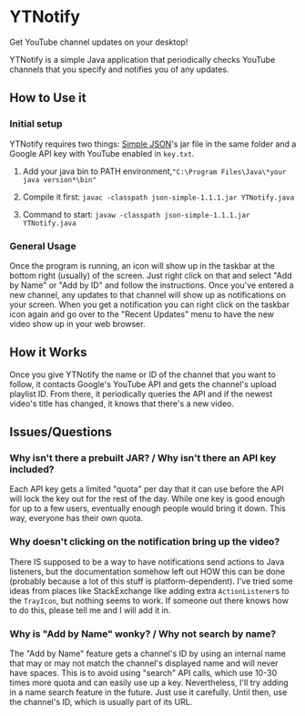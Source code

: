 # YTNotify
Get YouTube channel updates on your desktop!

YTNotify is a simple Java application that periodically checks YouTube channels that you specify and notifies you of any updates.

## How to Use it
### Initial setup

YTNotify requires two things: [Simple JSON](https://mvnrepository.com/artifact/com.googlecode.json-simple/json-simple/1.1.1)'s jar file in the same folder and a Google API key with YouTube enabled in `key.txt`.

1) Add your java bin to PATH environment,``` "C:\Program Files\Java\*your java version*\bin" ```

2) Compile it first: ```javac -classpath json-simple-1.1.1.jar YTNotify.java```

3) Command to start: ```javaw -classpath json-simple-1.1.1.jar YTNotify.java```

### General Usage

Once the program is running, an icon will show up in the taskbar at the bottom right (usually) of the screen. Just right click on that and select "Add by Name" or "Add by ID" and follow the instructions. Once you've entered a new channel, any updates to that channel will show up as notifications on your screen. When you get a notification you can right click on the taskbar icon again and go over to the "Recent Updates" menu to have the new video show up in your web browser.

## How it Works

Once you give YTNotify the name or ID of the channel that you want to follow, it contacts Google's YouTube API and gets the channel's upload playlist ID. From there, it periodically queries the API and if the newest video's title has changed, it knows that there's a new video.

## Issues/Questions

### Why isn't there a prebuilt JAR? / Why isn't there an API key included?

Each API key gets a limited "quota" per day that it can use before the API will lock the key out for the rest of the day. While one key is good enough for up to a few users, eventually enough people would bring it down. This way, everyone has their own quota.

### Why doesn't clicking on the notification bring up the video?

There IS supposed to be a way to have notifications send actions to Java listeners, but the documentation somehow left out HOW this can be done (probably because a lot of this stuff is platform-dependent). I've tried some ideas from places like StackExchange like adding extra `ActionListener`s to the `TrayIcon`, but nothing seems to work. If someone out there knows how to do this, please tell me and I will add it in.

### Why is "Add by Name" wonky? / Why not search by name?

The "Add by Name" feature gets a channel's ID by using an internal name that may or may not match the channel's displayed name and will never have spaces. This is to avoid using "search" API calls, which use 10-30 times more quota and can easily use up a key. Nevertheless, I'll try adding in a name search feature in the future. Just use it carefully. Until then, use the channel's ID, which is usually part of its URL.
